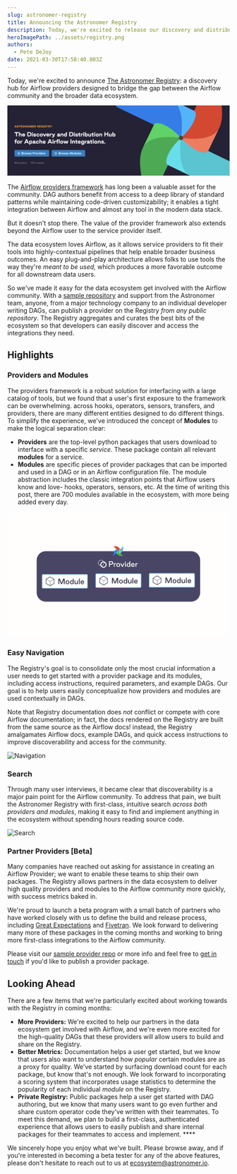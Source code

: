 ```yaml
---
slug: astronomer-registry
title: Announcing the Astronomer Registry
description: Today, we're excited to release our discovery and distribution hub for Apache Airflow integrations.
heroImagePath: ../assets/registry.png
authors:
  - Pete DeJoy
date: 2021-03-30T17:58:40.803Z
---
```


Today, we're excited to announce [The Astronomer Registry](http://registry.astronomer.io/): a discovery hub for Airflow providers designed to bridge the gap between the Airflow community and the broader data ecosystem.

![Astronomer Registry](../assets/registry-1.png)

The [Airflow providers framework](http://airflow.apache.org/docs/apache-airflow-providers/) has long been a valuable asset for the community. DAG authors benefit from access to a deep library of standard patterns while maintaining code-driven customizability; it enables a tight integration between Airflow and almost any tool in the modern data stack.

But it doesn't stop there. The value of the provider framework also extends beyond the Airflow user to the service provider itself.

The data ecosystem loves Airflow, as it allows service providers to fit their tools into highly-contextual pipelines that help enable broader business outcomes. An easy plug-and-play architecture allows folks to use tools the way they're *meant* *to be used,* which produces a more favorable outcome for all downstream data users.

So we've made it easy for the data ecosystem get involved with the Airflow community. With a [sample repository](https://github.com/astronomer/airflow-provider-sample/tree/main/sample_provider) and support from the Astronomer team, anyone, from a major technology company to an individual developer writing DAGs, can publish a provider on the Registry *from any public repository*. The Registry aggregates and curates the best bits of the ecosystem so that developers can easily discover and access the integrations they need.

## Highlights

### Providers and Modules

The providers framework is a robust solution for interfacing with a large catalog of tools, but we found that a user's first exposure to the framework can be overwhelming. across hooks, operators, sensors, transfers, and providers, there are many different entities designed to do different things. To simplify the experience, we've introduced the concept of **Modules** to make the logical separation clear:

- **Providers** are the top-level python packages that users download to interface with a specific *service*. These package contain all relevant **modules** for a service.
- **Modules** are specific pieces of provider packages that can be imported and used in a DAG or in an Airflow configuration file. The module abstraction includes the classic integration points that Airflow users know and love- hooks, operators, sensors, etc. At the time of writing this post, there are 700 modules available in the ecosystem, with more being added every day.

![Providers and Modules](../assets/registry-2.png)

### Easy Navigation

The Registry's goal is to consolidate only the most crucial information a user needs to get started with a provider package and its modules, including access instructions, required parameters, and example DAGs. Our goal is to help users easily conceptualize how providers and modules are used contextually in DAGs.

Note that Registry documentation does *not* conflict or compete with core Airflow documentation; in fact, the docs rendered on the Registry are built from the same source as the Airflow docs! instead, the Registry amalgamates Airflow docs, example DAGs, and quick access instructions to improve discoverability and access for the community.

![Navigation](../assets/registry-3.gif)

### Search

Through many user interviews, it became clear that discoverability is a major pain point for the Airflow community. To address that pain, we built the Astronomer Registry with first-class, intuitive search *across both providers and modules*, making it easy to find and implement anything in the ecosystem without spending hours reading source code.

![Search](../assets/registry-4.gif)

### Partner Providers [Beta]

Many companies have reached out asking for assistance in creating an Airflow Provider; we want to enable these teams to ship their own packages. The Registry allows partners in the data ecosystem to deliver high quality providers and modules to the Airflow community more quickly, with success metrics baked in.

We're proud to launch a beta program with a small batch of partners who have worked closely with us to define the build and release process, including [Great Expectations](http://greatexpectations.io) and [Fivetran](http://fivetran.com). We look forward to delivering many more of these packages in the coming months and working to bring more first-class integrations to the Airflow community.

Please visit our [sample provider repo](https://github.com/astronomer/airflow-provider-sample) or more info and feel free to [get in touch](http://registry.astronomer.io/publish-provider) if you'd like to publish a provider package.

## Looking Ahead

There are a few items that we're particularly excited about working towards with the Registry in coming months:

- **More Providers:** We're excited to help our partners in the data ecosystem get involved with Airflow, and we're even more excited for the high-quality DAGs that these providers will allow users to build and share on the Registry.
- **Better Metrics:** Documentation helps a user get started, but we know that users also want to understand how *popular* certain modules are as a proxy for quality. We've started by surfacing download count for each package, but know that's not enough. We look forward to incorporating a scoring system that incorporates usage statistics to determine the popularity of each individual *module* on the Registry.
- **Private Registry:** Public packages help a user get started with DAG authoring, but we know that many users want to go even further and share custom operator code they've written with their teammates. To meet this demand, we plan to build a first-class, authenticated experience that allows users to easily publish and share internal packages for their teammates to access and implement. ****

We sincerely hope you enjoy what we've built. Please browse away, and if you're interested in becoming a beta tester for any of the above features, please don't hesitate to reach out to us at ecosystem@astronomer.io.

